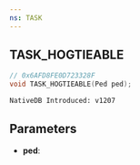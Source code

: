 ```yaml
---
ns: TASK
---
```

## TASK_HOGTIEABLE

```c
// 0x6AFD8FE0D723328F
void TASK_HOGTIEABLE(Ped ped);
```

```
NativeDB Introduced: v1207
```

## Parameters
* **ped**:
